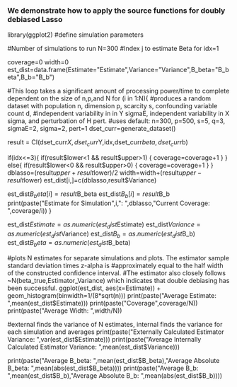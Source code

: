 ### We demonstrate how to apply the source functions for doubly debiased Lasso
library(ggplot2)
#define simulation parameters

#Number of simulations to run
N=300
#Index j to estimate Beta for
idx=1

coverage=0
width=0
est_dist=data.frame(Estimate="Estimate",Variance="Variance",B_beta="B_beta",B_b="B_b")

#This loop takes a significant amount of processing power/time to complete dependent on the size of n,p,and N
for (i in 1:N){
  #produces a random dataset with population n, dimension p, scarcity s, confounding variable count d,
  #independent variability in in Y sigmaE, independent variability in X sigma, and perturbation of H pert.
  #uses default: n=300, p=500, s=5, q=3, sigmaE=2, sigma=2, pert=1
  dset_curr=generate_dataset()

  result = CI(dset_curr$X,dset_curr$Y,idx,dset_curr$beta,dset_curr$b)

  if(idx<=3){
    if(result$lower<1 && result$upper>1)
    {
      coverage=coverage+1
    }
  }
  else{
    if(result$lower<0 && result$upper>0)
    {
      coverage=coverage+1
    }
  }
  dblasso=(result$upper+result$lower)/2
  width=width+(result$upper-result$lower)
  est_dist[i,]=c(dblasso,result$Variance)

  est_dist$B_beta[i]=result$B_beta
  est_dist$B_b[i]=result$B_b
  print(paste("Estimate for Simulation",i,": ",dblasso,"Current Coverage: ",coverage/i))
}

est_dist$Estimate=as.numeric(est_dist$Estimate)
est_dist$Variance=as.numeric(est_dist$Variance)
est_dist$B_b=as.numeric(est_dist$B_b)
est_dist$B_beta=as.numeric(est_dist$B_beta)

#plots N estimates for separate simulations and plots. The estimator sample standard deviation times z-alpha is
#approximately equal to the half width of the constructed confidence interval.
#The estimator also closely follows ~N(beta_true,Estimator_Variance) which indicates that double debiasing has been successful.
ggplot(est_dist, aes(x=Estimate)) + geom_histogram(binwidth=1/(8*sqrt(n)))
print(paste("Average Estimate: ",mean(est_dist$Estimate)))
print(paste("Coverage",coverage/N))
print(paste("Average Width: ",width/N))

#external finds the variance of N estimates, internal finds the variance for each simulation and averages
print(paste("Externally Calculated Estimator Variance: ",var(est_dist$Estimate)))
print(paste("Average Internally Calculated Estimator Variance: ",mean(est_dist$Variance)))

print(paste("Average B_beta: ",mean(est_dist$B_beta),"Average Absolute B_beta: ",mean(abs(est_dist$B_beta))))
print(paste("Average B_b: ",mean(est_dist$B_b),"Average Absolute B_b: ",mean(abs(est_dist$B_b))))
